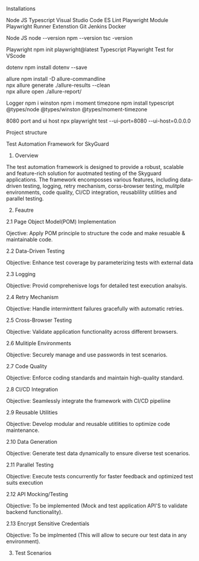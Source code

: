 Installations

Node JS
Typescript
Visual Studio Code
ES Lint
Playwright Module
Playwright Runner Extenstion
Git
Jenkins
Docker


Node JS
node --version
npm --version
tsc -version

Playwright
npm init playwright@latest
Typescript
Playwright Test for VScode

dotenv
npm install dotenv --save

allure
npm install -D allure-commandline  
npx allure generate ./allure-results --clean  
npx allure open ./allure-report/  

Logger
npm i winston
npm i moment timezone
npm install typescript @types/node @types/winston @types/moment-timezone

8080 port and ui host
npx playwright test --ui-port=8080 --ui-host=0.0.0.0



Project structure


Test Automation Framework for SkyGuard

1. Overview

The test automation framework is designed to provide a robust, scalable and feature-rich solution for auotmated testing of the Skyguard applications. The framework encomposses various features, including data-driven testing, logging, retry mechanism, corss-browser testing, mulitple environments, code quality, CI/CD integration, reusablility utilities and parallel testing.

2. Feautre

2.1 Page Object Model(POM) Implementation

Ojective: Apply POM principle to structure the code and make resuable & maintainable code.

2.2 Data-Driven Testing

Objective: Enhance test coverage by parameterizing tests with external data

2.3 Logging

Objective: Provid comprehenisve logs for detailed test execution analsyis.

2.4 Retry Mechanism

Objective: Handle interminttent failures gracefully with automatic retries.

2.5 Cross-Browser Testing

Objective: Validate application functionality across different browsers.

2.6 Mulitiple Environments

Objective: Securely manage and use passwords in test scenarios.

2.7 Code Quality

Objective: Enforce coding standards and maintain high-quality standard.

2.8 CI/CD Integration

Objective: Seamlessly integrate the framework with CI/CD pipeliine

2.9 Reusable Utilities

Objective: Develop modular and reusable utitlities to optimize code maintenance.

2.10 Data Generation

Objective: Generate test data dynamically to ensure diverse test scenarios.

2.11 Parallel Testing

Objective: Execute tests concurrently for faster feedback and optimized test suits execution

2.12 API Mocking/Testing

Objective: To be implemented (Mock and test application API'S to validate backend functionality).

2.13 Encrypt Sensitive Credentials

Objective: To be implmented (This will allow to secure our test data in any environment).


3. Test Scenarios